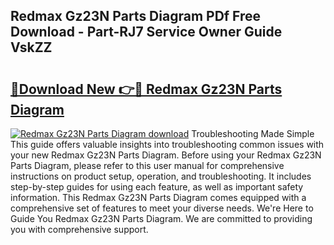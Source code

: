 ## Redmax Gz23N Parts Diagram PDf Free Download - Part-RJ7 Service Owner Guide VskZZ

# <h2><a href="http://dfq88m.blite.top/?on=Redmax+Gz23N+Parts+Diagram">🔗Download New 👉🔴 Redmax Gz23N Parts Diagram</a></h2>

[![Redmax Gz23N Parts Diagram download](https://i.imgur.com/lujVjoI.png)](http://dfq88m.blite.top/?on=Redmax+Gz23N+Parts+Diagram)
Troubleshooting Made Simple This guide offers valuable insights into troubleshooting common issues with your new Redmax Gz23N Parts Diagram. Before using your Redmax Gz23N Parts Diagram, please refer to this user manual for comprehensive instructions on product setup, operation, and troubleshooting. It includes step-by-step guides for using each feature, as well as important safety information. This Redmax Gz23N Parts Diagram comes equipped with a comprehensive set of features to meet your diverse needs. We're Here to Guide You Redmax Gz23N Parts Diagram. We are committed to providing you with comprehensive support.
